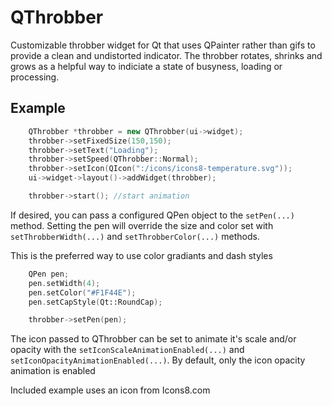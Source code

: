 # QThrobber
Customizable throbber widget for Qt that uses QPainter rather than gifs to provide a clean and undistorted indicator. The throbber rotates, shrinks and grows as a helpful way to indiciate a state of busyness, loading or processing.

## Example
``` C++
    QThrobber *throbber = new QThrobber(ui->widget);
    throbber->setFixedSize(150,150);
    throbber->setText("Loading");
    throbber->setSpeed(QThrobber::Normal);
    throbber->setIcon(QIcon(":/icons/icons8-temperature.svg"));
    ui->widget->layout()->addWidget(throbber);

    throbber->start(); //start animation
```

If desired, you can pass a configured QPen object to the `setPen(...)` method. Setting the pen will override the size and color set with `setThrobberWidth(...)` and `setThrobberColor(...)` methods.

This is the preferred way to use color gradiants and dash styles
``` C++
    QPen pen;
    pen.setWidth(4);
    pen.setColor("#F1F44E");
    pen.setCapStyle(Qt::RoundCap);

    throbber->setPen(pen);
```

The icon passed to QThrobber can be set to animate it's scale and/or opacity with the `setIconScaleAnimationEnabled(...)` and `setIconOpacityAnimationEnabled(...)`. By default, only the icon opacity animation is enabled

Included example uses an icon from Icons8.com
